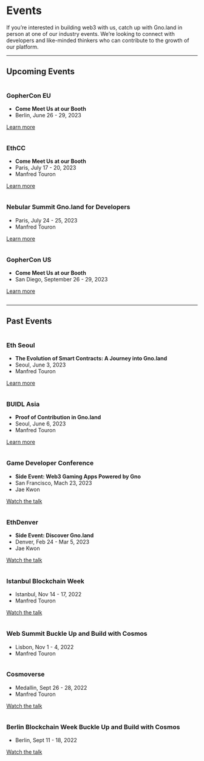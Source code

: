 # Events

If you’re interested in building web3 with us, catch up with Gno.land in person at one of our industry events. We’re looking to connect with developers and like-minded thinkers who can contribute to the growth of our platform.

---

## Upcoming Events

<div class="columns-3">
<div class="column">

### GopherCon EU

- **Come Meet Us at our Booth**
- Berlin, June 26 - 29, 2023

[Learn more](https://gophercon.eu/)

</div><!-- end column-->
<div class="column">

### EthCC

- **Come Meet Us at our Booth**
- Paris, July 17 - 20, 2023
- Manfred Touron

[Learn more](https://www.ethcc.io/)

</div><!-- end column-->
<div class="column">

### Nebular Summit Gno.land for Developers

- Paris, July 24 - 25, 2023
- Manfred Touron

[Learn more](https://www.nebular.builders/)

</div><!-- end column-->
<div class="column">

### GopherCon US

- **Come Meet Us at our Booth**
- San Diego, September 26 - 29, 2023

[Learn more](https://www.gophercon.com/)

</div><!-- end column-->
</div><!-- end columns-3-->

---

## Past Events

<div class="columns-3">

<div class="column">

### Eth Seoul

- **The Evolution of Smart Contracts: A Journey into Gno.land**
- Seoul, June 3, 2023
- Manfred Touron

[Learn more](https://2023.ethseoul.org/)

</div><!-- end column-->
<div class="column">

### BUIDL Asia

- **Proof of Contribution in Gno.land**
- Seoul, June 6, 2023
- Manfred Touron

[Learn more](https://www.buidl.asia/)

</div><!-- end column-->
<div class="column">

### Game Developer Conference

- **Side Event: Web3 Gaming Apps Powered by Gno**
- San Francisco, Mach 23, 2023
- Jae Kwon

[Watch the talk](https://www.youtube.com/watch?v=IJ0xel8lr4c)

</div><!-- end column-->
<div class="column">

### EthDenver

- **Side Event: Discover Gno.land**
- Denver, Feb 24 - Mar 5, 2023
- Jae Kwon

[Watch the talk](https://www.youtube.com/watch?v=IJ0xel8lr4c)

</div><!-- end column-->
<div class="column">

### Istanbul Blockchain Week

- Istanbul, Nov 14 - 17, 2022
- Manfred Touron

[Watch the talk](https://www.youtube.com/watch?v=JX0gdWT0Cg4)

</div><!-- end column-->
<div class="column">

### Web Summit Buckle Up and Build with Cosmos

- Lisbon, Nov 1 - 4, 2022
- Manfred Touron

</div><!-- end column-->
<div class="column">

### Cosmoverse

- Medallin, Sept 26 - 28, 2022
- Manfred Touron

[Watch the talk](https://www.youtube.com/watch?v=6s1zG7hgxMk)

</div><!-- end column-->
<div class="column">

### Berlin Blockchain Week Buckle Up and Build with Cosmos

- Berlin, Sept 11 - 18, 2022

[Watch the talk](https://www.youtube.com/watch?v=hCLErPgnavI)

</div><!-- end column-->
</div><!-- end columns-3-->
